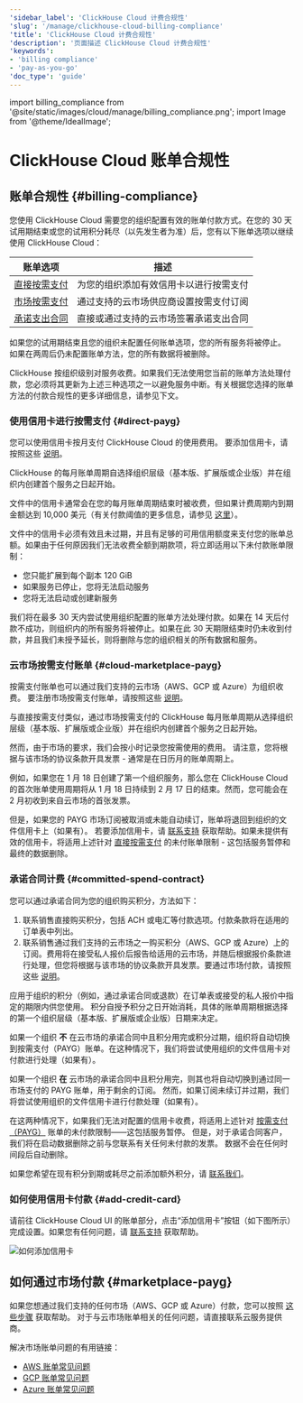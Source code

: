 ```yaml
---
'sidebar_label': 'ClickHouse Cloud 计费合规性'
'slug': '/manage/clickhouse-cloud-billing-compliance'
'title': 'ClickHouse Cloud 计费合规性'
'description': '页面描述 ClickHouse Cloud 计费合规性'
'keywords':
- 'billing compliance'
- 'pay-as-you-go'
'doc_type': 'guide'
---
```


import billing_compliance from '@site/static/images/cloud/manage/billing_compliance.png';
import Image from '@theme/IdealImage';


# ClickHouse Cloud 账单合规性

## 账单合规性 {#billing-compliance}

您使用 ClickHouse Cloud 需要您的组织配置有效的账单付款方式。在您的 30 天试用期结束或您的试用积分耗尽（以先发生者为准）后，您有以下账单选项以继续使用 ClickHouse Cloud：

| 账单选项                                            | 描述                                                                                  |
|------------------------------------------------------|---------------------------------------------------------------------------------------|
| [直接按需支付](#direct-payg)                          | 为您的组织添加有效信用卡以进行按需支付                                                 |
| [市场按需支付](#cloud-marketplace-payg)              | 通过支持的云市场供应商设置按需支付订阅                                               |
| [承诺支出合同](#committed-spend-contract)            | 直接或通过支持的云市场签署承诺支出合同                                               |

如果您的试用期结束且您的组织未配置任何账单选项，您的所有服务将被停止。 如果在两周后仍未配置账单方法，您的所有数据将被删除。

ClickHouse 按组织级别对服务收费。如果我们无法使用您当前的账单方法处理付款，您必须将其更新为上述三种选项之一以避免服务中断。有关根据您选择的账单方法的付款合规性的更多详细信息，请参见下文。

### 使用信用卡进行按需支付 {#direct-payg}

您可以使用信用卡按月支付 ClickHouse Cloud 的使用费用。 要添加信用卡，请按照这些 [说明](#add-credit-card)。

ClickHouse 的每月账单周期自选择组织层级（基本版、扩展版或企业版）并在组织内创建首个服务之日起开始。

文件中的信用卡通常会在您的每月账单周期结束时被收费，但如果计费周期内到期金额达到 10,000 美元（有关付款阈值的更多信息，请参见 [这里](/cloud/billing/payment-thresholds)）。

文件中的信用卡必须有效且未过期，并且有足够的可用信用额度来支付您的账单总额。如果由于任何原因我们无法收费全额到期款项，将立即适用以下未付款账单限制：

* 您只能扩展到每个副本 120 GiB
* 如果服务已停止，您将无法启动服务
* 您将无法启动或创建新服务

我们将在最多 30 天内尝试使用组织配置的账单方法处理付款。如果在 14 天后付款不成功，则组织内的所有服务将被停止。如果在此 30 天期限结束时仍未收到付款，并且我们未授予延长，则将删除与您的组织相关的所有数据和服务。

### 云市场按需支付账单 {#cloud-marketplace-payg}

按需支付账单也可以通过我们支持的云市场（AWS、GCP 或 Azure）为组织收费。 要注册市场按需支付账单，请按照这些 [说明](#marketplace-payg)。

与直接按需支付类似，通过市场按需支付的 ClickHouse 每月账单周期从选择组织层级（基本版、扩展版或企业版）并在组织内创建首个服务之日起开始。

然而，由于市场的要求，我们会按小时记录您按需使用的费用。 请注意，您将根据与该市场的协议条款开具发票 - 通常是在日历月的账单周期上。

例如，如果您在 1 月 18 日创建了第一个组织服务，那么您在 ClickHouse Cloud 的首次账单使用周期将从 1 月 18 日持续到 2 月 17 日的结束。然而，您可能会在 2 月初收到来自云市场的首张发票。

但是，如果您的 PAYG 市场订阅被取消或未能自动续订，账单将退回到组织的文件信用卡上（如果有）。 若要添加信用卡，请 [联系支持](/about-us/support) 获取帮助。如果未提供有效的信用卡，将适用上述针对 [直接按需支付](#direct-payg) 的未付账单限制 - 这包括服务暂停和最终的数据删除。

### 承诺合同计费 {#committed-spend-contract}

您可以通过承诺合同为您的组织购买积分，方法如下：

1. 联系销售直接购买积分，包括 ACH 或电汇等付款选项。付款条款将在适用的订单表中列出。
2. 联系销售通过我们支持的云市场之一购买积分（AWS、GCP 或 Azure）上的订阅。费用将在接受私人报价后报告给适用的云市场，并随后根据报价条款进行处理，但您将根据与该市场的协议条款开具发票。要通过市场付款，请按照这些 [说明](#marketplace-payg)。

应用于组织的积分（例如，通过承诺合同或退款）在订单表或接受的私人报价中指定的期限内供您使用。
积分自授予积分之日开始消耗，具体的账单周期根据选择的第一个组织层级（基本版、扩展版或企业版）日期来决定。

如果一个组织 **不** 在云市场的承诺合同中且积分用完或积分过期，组织将自动切换到按需支付（PAYG）账单。在这种情况下，我们将尝试使用组织的文件信用卡对付款进行处理（如果有）。

如果一个组织 **在** 云市场的承诺合同中且积分用完，则其也将自动切换到通过同一市场支付的 PAYG 账单，用于剩余的订阅。 然而，如果订阅未续订并过期，我们将尝试使用组织的文件信用卡进行付款处理（如果有）。

在这两种情况下，如果我们无法对配置的信用卡收费，将适用上述针对 [按需支付（PAYG）](#direct-payg) 账单的未付款限制——这包括服务暂停。 但是，对于承诺合同客户，我们将在启动数据删除之前与您联系有关任何未付款的发票。 数据不会在任何时间段后自动删除。

如果您希望在现有积分到期或耗尽之前添加额外积分，请 [联系我们](https://clickhouse.com/company/contact)。

### 如何使用信用卡付款 {#add-credit-card}

请前往 ClickHouse Cloud UI 的账单部分，点击“添加信用卡”按钮（如下图所示）完成设置。如果您有任何问题，请 [联系支持](/about-us/support) 获取帮助。

<Image img={billing_compliance} size="md" alt="如何添加信用卡" />

## 如何通过市场付款 {#marketplace-payg}

如果您想通过我们支持的任何市场（AWS、GCP 或 Azure）付款，您可以按照 [这些步骤](/cloud/marketplace/marketplace-billing) 获取帮助。 对于与云市场账单相关的任何问题，请直接联系云服务提供商。

解决市场账单问题的有用链接：
* [AWS 账单常见问题](https://aws.amazon.com/aws-cost-management/aws-billing/faqs/)
* [GCP 账单常见问题](https://cloud.google.com/compute/docs/billing-questions)
* [Azure 账单常见问题](https://learn.microsoft.com/en-us/azure/cost-management-billing/cost-management-billing-faq)
